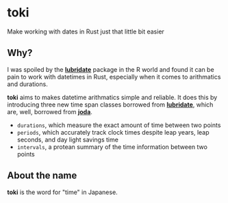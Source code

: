 # toki

Make working with dates in Rust just that little bit easier 

## Why?

I was spoiled by the [**lubridate**](https://github.com/tidyverse/lubridate) package in the R world and found it can be pain to work with datetimes in Rust, especially when it comes to arithmatics and durations.

**toki** aims to makes datetime arithmatics simple and reliable. It does this by introducing three new time span classes borrowed from [**lubridate**](https://github.com/tidyverse/lubridate), which are, well, borrowed from [**joda**](http://joda.org).

- `durations`, which measure the exact amount of time between two points
- `periods`, which accurately track clock times despite leap years, leap seconds, and day light savings time
- `intervals`, a protean summary of the time information between two points

## About the name

**toki** is the word for "time" in Japanese.